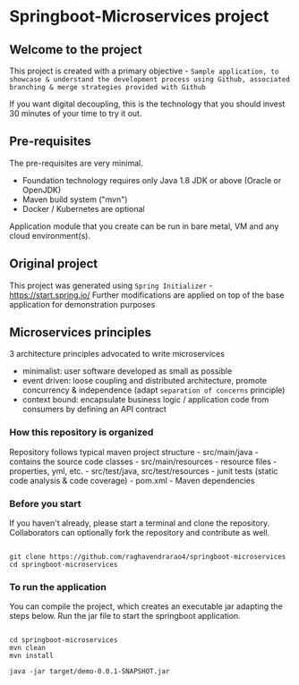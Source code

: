 # Springboot-Microservices project

## Welcome to the project
This project is created with a primary objective - `Sample application, to showcase & understand the development process using Github, associated branching & merge strategies provided with Github`

If you want digital decoupling, this is the technology that you should invest 30 minutes of your time to try it out.

## Pre-requisites
The pre-requisites are very minimal.
 - Foundation technology requires only Java 1.8 JDK or above (Oracle or OpenJDK)
 - Maven build system ("mvn")
 - Docker / Kubernetes are optional

 Application module that you create can be run in bare metal, VM and any cloud environment(s).

## Original project
This project was generated using `Spring Initializer` - https://start.spring.io/
Further modifications are applied on top of the base application for demonstration purposes


## Microservices principles
3 architecture principles advocated to write microservices

- minimalist: user software developed as small as possible
- event driven: loose coupling and distributed architecture, promote concurrency & independence (adapt `separation of concerns` principle)
- context bound: encapsulate business logic / application code from consumers by defining an API contract

### How this repository is organized
Repository follows typical maven project structure
    - src/main/java - contains the source code classes
    - src/main/resources - resource files - properties, yml, etc.
    - src/test/java, src/test/resources - junit tests (static code analysis & code coverage)
    - pom.xml - Maven dependencies

### Before you start

If you haven't already, please start a terminal and clone the repository.
Collaborators can optionally fork the repository and contribute as well.

```

git clone https://github.com/raghavendrarao4/springboot-microservices
cd springboot-microservices

```

### To run the application
You can compile the project, which creates an executable jar adapting the steps below.
Run the jar file to start the springboot application.

```

cd springboot-microservices
mvn clean
mvn install

java -jar target/demo-0.0.1-SNAPSHOT.jar

```
